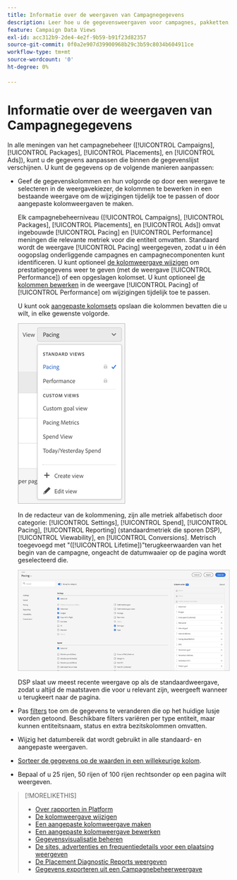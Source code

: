 ```yaml
---
title: Informatie over de weergaven van Campagnegegevens
description: Leer hoe u de gegevensweergaven voor campagnes, pakketten, plaatsingen en advertenties kunt aanpassen.
feature: Campaign Data Views
exl-id: acc312b9-2de4-4e2f-9b59-b91f23d82357
source-git-commit: 0f0a2e907d39900968b29c3b59c8034b604911ce
workflow-type: tm+mt
source-wordcount: '0'
ht-degree: 0%

---
```


# Informatie over de weergaven van Campagnegegevens

In alle meningen van het campagnebeheer ([!UICONTROL Campaigns], [!UICONTROL Packages], [!UICONTROL Placements], en [!UICONTROL Ads]), kunt u de gegevens aanpassen die binnen de gegevenslijst verschijnen. U kunt de gegevens op de volgende manieren aanpassen:

* Geef de gegevenskolommen en hun volgorde op door een weergave te selecteren in de weergavekiezer, de kolommen te bewerken in een bestaande weergave om de wijzigingen tijdelijk toe te passen of door aangepaste kolomweergaven te maken.

   Elk campagnebeheerniveau ([!UICONTROL Campaigns], [!UICONTROL Packages], [!UICONTROL Placements], en [!UICONTROL Ads]) omvat ingebouwde [!UICONTROL Pacing] en [!UICONTROL Performance] meningen die relevante metriek voor die entiteit omvatten. Standaard wordt de weergave [!UICONTROL Pacing] weergegeven, zodat u in één oogopslag onderliggende campagnes en campagnecomponenten kunt identificeren. U kunt optioneel [de kolomweergave wijzigen](column-view-change.md) om prestatiegegevens weer te geven (met de weergave [!UICONTROL Performance]) of een opgeslagen kolomset. U kunt optioneel [de kolommen bewerken](column-view-edit.md) in de weergave [!UICONTROL Pacing] of [!UICONTROL Performance] om wijzigingen tijdelijk toe te passen.

   U kunt ook [aangepaste kolomsets](column-view-create.md) opslaan die kolommen bevatten die u wilt, in elke gewenste volgorde.

   ![kolomweergavekiezer](/help/dsp/assets/column-view-selector.png)

   In de redacteur van de kolommening, zijn alle metriek alfabetisch door categorie: [!UICONTROL Settings], [!UICONTROL Spend], [!UICONTROL Pacing], [!UICONTROL Reporting] (standaardmetriek die sporen DSP), [!UICONTROL Viewability], en [!UICONTROL Conversions]. Metrisch toegevoegd met &quot;([!UICONTROL Lifetime])&quot;terugkeerwaarden van het begin van de campagne, ongeacht de datumwaaier op de pagina wordt geselecteerd die.

   ![kolomweergaveeditor](/help/dsp/assets/column-view-editor.png)

   DSP slaat uw meest recente weergave op als de standaardweergave, zodat u altijd de maatstaven die voor u relevant zijn, weergeeft wanneer u terugkeert naar de pagina.

* Pas [filters](campaign-data-filter.md) toe om de gegevens te veranderen die op het huidige lusje worden getoond. Beschikbare filters variëren per type entiteit, maar kunnen entiteitsnaam, status en extra bezitskolommen omvatten.

* Wijzig het datumbereik dat wordt gebruikt in alle standaard- en aangepaste weergaven.

* [Sorteer de gegevens op de waarden in een willekeurige kolom](campaign-data-sort.md).

* Bepaal of u 25 rijen, 50 rijen of 100 rijen rechtsonder op een pagina wilt weergeven.

>[!MORELIKETHIS]
>
>* [Over rapporten in Platform](campaign-reports-about.md)
>* [De kolomweergave wijzigen](column-view-change.md)
>* [Een aangepaste kolomweergave maken](column-view-create.md)
>* [Een aangepaste kolomweergave bewerken](column-view-edit.md)
>* [Gegevensvisualisatie beheren](campaign-data-visualization-manage.md)
>* [De sites, advertenties en frequentiedetails voor een plaatsing weergeven](placement-details-view.md)
>* [De Placement Diagnostic Reports weergeven](placement-diagnostics.md)
>* [Gegevens exporteren uit een Campagnebeheerweergave](campaign-export-data.md)

